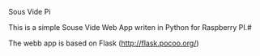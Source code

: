 Sous Vide Pi

This is a simple Souse Vide Web App writen in Python for Raspberry PI.#

The webb app is based on Flask (http://flask.pocoo.org/)